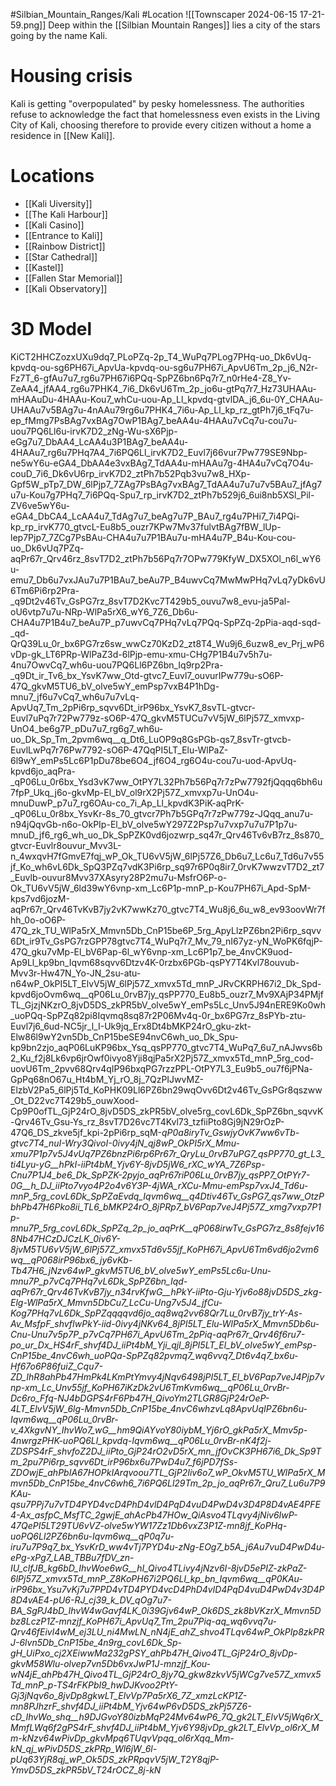 #Silbian_Mountain_Ranges/Kali #Location 
![[Townscaper 2024-06-15 17-21-59.png]]
Deep within the [[Silbian Mountain Ranges]] lies a city of the stars going by the name Kali.
# Housing crisis
Kali is getting "overpopulated" by pesky homelessness. The authorities refuse to acknowledge the fact that homelessness even exists in the Living City of Kali, choosing therefore to provide every citizen without a home a residence in [[New Kali]].
# Locations
- [[Kali Uiversity]]
- [[The Kali Harbour]]
- [[Kali Casino]]
- [[Entrance to Kali]]
- [[Rainbow District]]
- [[Star Cathedral]]
- [[Kastel]]
- [[Fallen Star Memorial]]
- [[Kali Observatory]]
# 3D Model
KiCT2HHCZozxUXu9dq7_PLoPZq-2p_T4_WuPq7PLog7PHq-uo_Dk6vUq-kpvdq-ou-sg6PH67i_ApvUa-kpvdq-ou-sg6u7PH67i_ApvU6Tm_2p_j6_N2r-Fz7T_6-gfAu7u7_rg6u7PH67i6PQq-SpPZ6bn6Pq7r7_n0rHe4-Z8_Yv-ZeAA4_jfAA4_rg6u7PHK4_7i6_Dk6vU6Tm_2p_jo6u-gtPq7r7_Hz73UHAAu-mHAAuDu-4HAAu-Kou7_whCu-uou-Ap_Ll_kpvdq-gtvlDA_j6_6u-0Y_CHAAu-UHAAu7v5BAg7u-4nAAu79rg6u7PHK4_7i6u-Ap_Ll_kp_rz_gtPh7j6_tFq7u-ep_fMmg7PsBAg7vxBAg7OwP1BAg7_beAA4u-4HAAu7vCq7u-cou7u-uou7PQ6Ll6u-irvK7D2_zNg-Wu-sX6Pjp-eGg7u7_DbAA4_LcAA4u3P1BAg7_beAA4u-4HAAu7_rg6u7PHq7A4_7i6PQ6Ll_irvK7D2_Euvl7j66vur7Pw779SE9Nbp-ne5wY6u-eGA4_DbAA4e3vxBAg7_TdAA4u-mHAAu7g-4HA4u7vCq7O4u-couD_7i6_Dk6vU6rp_irvK7D2_ztPh7b52Pqb3vu7w8_HXp-Gpf5W_pTp7_DW_6lPjp7_7ZAg7PsBAg7vxBAg7_TdAA4u7u7u7v5BAu7_jfAg7u7u-Kou7g7PHq7_7i6PQq-Spu7_rp_irvK7D2_ztPh7b529j6_6ui8nb5XSl_Pil-ZV6ve5wY6u-eGA4_DbCA4_LcAA4u7_TdAg7u7_beAg7u7P_BAu7_rg4u7PHi7_7i4PQi-kp_rp_irvK770_gtvcL-Eu8b5_ouzr7KPw7Mv37fulvtBAg7fBW_lUp-lep7Pjp7_7ZCg7PsBAu-CHA4u7u7P1BAu7u-mHA4u7P_B4u-Kou-cou-uo_Dk6vUq7PZq-aqPr67r_Qrv46rz_8svT7D2_ztPh7b56Pq7r7OPw779KfyW_DX5XOl_n6l_wY6u-emu7_Db6u7vxJAu7u7P1BAu7_beAu7P_B4uwvCq7MwMwPHq7vLq7yDk6vU6Tm6Pi6rp2Pra-_q9Dt2v46Tv_GsPG7rz_8svT7D2Kvc7T429b5_ouvu7w8_evu-ja5Pal-oU6vtp7u7u-NRp-WlPa5rX6_wY6_7Z6_Db6u-CHA4u7P1B4u7_beAu7P_p7uwvCq7PHq7vLq7PQq-SpPZq-2pPia-aqd-sqd-_qd-QrQ39Lu_0r_bx6PG7rz6sw_wwCz70KzD2_zt8T4_Wu9j6_6uzw8_ev_Prj_wP6vDp-gk_LT6PRp-WlPaZ3d-6lPjp-emu-xmu-CHg7P1B4u7v5h7u-4nu7OwvCq7_wh6u-uou7PQ6Ll6PZ6bn_Iq9rp2Pra-_q9Dt_ir_Tv6_bx_YsvK7ww_Otd-gtvc7_Euvl7_ouvurIPw779u-sO6P-47Q_gkvM5TU6_bV_olve5wY_emPsp7vxB4P1hDg-mnu7_jf6u7vCq7_wh6u7u7vLq-ApvUq7_Tm_2pPi6rp_sqvv6Dt_irP96bx_YsvK7_8svTL-gtvcr-Euvl7uPq7r72Pw779z-sO6P-47Q_gkvM5TUCu7vV5jW_6lPj57Z_xmvxp-UnO4_be6g7P_pDu7u7_rg6g7_wh6u-uo_Dk_Sp_Tm_2pvm6wq__q_Dt6_LuOP9q8GsPGb-qs7_8svTr-gtvcb-EuvlLwPq7r76Pw7792-sO6P-47QqPI5LT_Elu-WlPaZ-6l9wY_emPs5Lc6P1pDu78be6O4_jf6O4_rg6O4u-cou7u-uod-ApvUq-kpvd6jo_aqPra-_qP06Lu_0r6bx_Ysd3vK7ww_OtPY7L32Ph7b56Pq7r7zPw7792fjQqqq6bh6u7fpP_Ukq_j6o-gkvMp-El_bV_ol9rX2Pj57Z_xmvxp7u-UnO4u-mnuDuwP_p7u7_rg6OAu-co_7i_Ap_Ll_kpvdK3PiK-aqPrK-_qP06Lu_0r8bx_YsvKr-8s_70_gtvcr7Ph7b5GPq7r7zPw779z-JQqq_anu7u-n94jQqvGb-n6o-OkPIp-El_bV_olve5wY297Z2Psp7u7vxp7u7u7P1p7u-mnuD_jf6_rg6_wh_uo_Dk_SpPZK0vd6jozwrp_sq47r_Qrv46Tv6vB7rz_8s870_gtvcr-Euvlr8ouvur_Mvv3L-n_4wxqvH7fGmvE7fqj_wP_Ok_TU6vV5jW_6lPj57Z6_Db6u7_Lc6u7_Td6u7v55jf_Ko_wh6vL6Dk_SpQ3PZq7vdK3Pi6rp_sq97r6P0q8ir7_0rvK7wwzvT7D2_zt7_Euvlb-ouvur8Mvv37XAsyry28P2mu7u-MsfrO6P-o-Ok_TU6vV5jW_6ld39wY6vnp-xm_Lc6P1p-mnP_p-Kou7PH67i_Apd-SpM-kps7vd6jozM-aqPr67r_Qrv46TvKvB7jy2vK7wwKz70_gtvc7T4_Wu8j6_6u_w8_ev93oovWr7fhh_0o-oO6P-47Q_zk_TU_WlPa5rX_Mmvn5Db_CnP15be6P_5rg_ApyLlzPZ6bn2Pi6rp_sqvv6Dt_ir9Tv_GsPG7rzGPP78gtvc7T4_WuPq7r7_Mv_79_nI67yz-yN_WoPK6fqjP-47Q_gku7vMp-El_bV6Pap-6l_wY6vnp-xm_Lc6P1p7_be_4nvCK9uod-Ap9Ll_kp9bn_Iqvm68sqvv6Dtzv4K-0rzbx6PGb-qsPY7T4Kvl78ouvub-Mvv3r-Hw47N_Yo-JN_2su-atu-n64wP_OkPI5LT_ElvV5jW_6lPj57Z_xmvx5Td_mnP_JRvCKRPH67i2_Dk_Spd-kpvd6joOvm6wq__qP06Lu_0rvB7jy_qsPP770_Eu8b5_ouzr7_Mv9XAjP34PMjfTL_GjzjNKzrO_8jvD5DS_zkPR5bV_olve5wY_emPs5Lc_Unv5J94nERE9Ko0wh_uoPQq-SpPZq82pi8Iqvmq8sq87r2P06Mv4q-0r_bx6PG7rz_8sPYb-ztu-Euvl7j6_6ud-NC5jr_l_I-Uk9jq_Erx8Dt4bMKP24rO_gku-zkt-Elw86l9wY2vn5Db_CnP15beSE94nvC6wh_uo_Dk_Spu-kp9bn2zjo_aqP06LuKP96bx_Ysq_qsPP770_gtvc7T4_WuPq7_6u7_nAJwvs6b2_Ku_f2j8Lk6vp6jrOwf0ivyo8Yji8qjPa5rX2Pj57Z_xmvx5Td_mnP_5rg_cod-uovU6Tm_2pvv68Qrv4qIP96bxqPG7rzzPPL-OtPY7L3_Eu9b5_ou7f6jPNa-GpPq68nO67u_Ht4bM_Yj_rO_8j_7QzPIJwvMZ-ElzbV2Pa5_6lPj5Td_KoPHK09Ll6PZ6bn29wqOvv6Dt2v46Tv_GsPGr8qszww_Ot_D22vc7T429b5_ouwXood-Cp9P0ofTL_GjP24rO_8jvD5DS_zkPR5bV_olve5rg_covL6Dk_SpPZ6bn_sqvvK-Qrv46Tv_Gsu-Ys_rz_8svT7D26vc7T4Kvl73_tzfiiPto8Gj9jN29rOzP-47Q6_DS_zkve5jf_kpi-2pPi6rp_sqM-_qP0a8iryTv_GswjyOvK7ww6vTb-gtvc7T4_nuI-Wry3QivoI-0ivy4jN_qj8wP_OkPI5rX_Mmu-xmu7P1p7v5J4vUq7PZ6bnzPi6rp6Pr67r_QryLu_0rvB7uPG7_qsPP770_gt_L3_ti4Lyu-yG__hPkI-iiPt4bM_Yjv6Y-8jvD5jW6_rXC_wYA_7Z6Psp-Cnu7P1J4_be6_Dk_SpPZK-2pyjo_aqPr67riP06Lu_0rvB7jy_qsPP7_OtPYr7-0G__h_DJ_iiPto7vyo4P2o4v6Y3P-4jWA_rXCu-Mmu-emPsp7vxJ4_Td6u-mnP_5rg_covL6Dk_SpPZaEvdq_Iqvm6wq__q4Dtiv46Tv_GsPG7_qs7ww_OtzPbhPb47H6Pko8ii_TL6_bMKP24rO_8jPRp7_bV6Pap7veJ4Pj57Z_xmg7vxp7P1p-mnu7P_5rg_covL6Dk_SpPZq_2p_jo_aqPrK__qP068irwTv_GsPG7rz_8s8fejv168Nb47HCzDJCzLK_0iv6Y-8jvM5TU6vV5jW_6lPj57Z_xmvx5Td6v55jf_KoPH67i_ApvU6Tm6vd6jo2vm6wq__qP068irP96bx6_jy6vKb-Tb47H6_jNzv64wP_gkvM5TU6_bV_olve5wY_emPs5Lc6u-Unu-mnu7P_p7vCq7PHq7vL6Dk_SpPZ6bn_Iqd-aqPr67r_Qrv46TvKvB7jy_n34rvKfwG__hPkY-iiPto-Gju-Yjv6o88jvD5DS_zkg-Elg-WlPa5rX_Mmvn5DbCu7_LcCu-Ung7v5J4_jfCu-Kog7PHq7vL6Dk_SpPZqqqqvd6jo_aq8wq2vv68Qr7Lu_0rvB7jy_trY-As-Av_MsfpF_shvfIwPkY-iid-0ivy4jNKv64_8jPI5LT_Elu-WlPa5rX_Mmvn5Db6u-Cnu-Unu7v5p7P_p7vCq7PH67i_ApvU6Tm_2pPiq-aqPr67r_Qrv46f6ru7-po_ur_Dx_HS4rF_shvf4DJ_iiPt4bM_Yji_qjI_8jPI5LT_El_bV_olve5wY_emPsp-CnP15be_4nvC6wh_uoPQa-SpPZq82pvmq7_wq6vvq7_Dt6v4q7_bx6u-Hf67o6P86fuiZ_Cqu7-ZD_IhR8ahPb47HmPk4LKmPtYmvy4jNqv6498jPI5LT_El_bV6Pap7veJ4Pjp7vnp-xm_Lc_Unv55jf_KoPH67iKzDk2vU6TmKvm6wq__qP06Lu_0rvBr-Dc6ro_Ffq-NJ4bDGPS4rF6Pb47H_QivoYm2TLGR8GjP24rOeP-4LT_ElvV5jW_6lg-Mmvn5Db_CnP15be_4nvC6whzvLq8ApvUqIPZ6bn6u-Iqvm6wq__qP06Lu_0rvBr-v_4XkgvNY_IhvWo7_wG__hm9QiAYvoY80iybM_Yj6rO_gkPa5rX_Mmv5p-4nwrgzPHK-uoPQ6Ll_kpvdq-Iqvm6wq__qP06Lu_0rvBr-nK4f2j-ZDSPS4rF_shvfoZ2DJ_iiPto_GjP24rO2vD5rX_mn_jfOvCK3PH67i6_Dk_Sp9Tm_2pu7Pi6rp_sqvv6Dt_irP96bx6u7PwD4u7_f6jPD7fSs-ZDOwjE_ahPbIA67HOPkIArqvoou7TL_GjP2Iiv6o7_wP_OkvM5TU_WlPa5rX_Mmvn5Db_CnP15be_4nvC6wh6_7i6PQ6Ll29Tm_2p_jo_aqPr67r_Qru7_Lu6u7P9KAu-qsu7PPj7u7vTD4PYD4vcD4PhD4vlD4PqD4vuD4PwD4v3D4P8D4vAE4PFE4-Ax_asfpC_MsfTC_2gwjE_ahAcPb47HOw_QiAsvo4TLqvy4jNiv6IwP-47QePI5LT29TU6vVZ-olve5wYW17Zz1Db6vxZ3P1Z-mn8jf_KoPHq-uoPQ6Ll2PZ6bn6u-Iqvm6wq__qP0q7u-iru7u7P9q7_bx_YsvKrD_ww4vTj7PYD4u-zNg-EOg7_b5A_j6Au7vuD4PwD4u-ePg-xPg7_LAB_TBBu7fDV_zn-IU_clfJB_kg6bD_IhvWoe6wG__hI_Qivo4TLivy4jNzv6I-8jvD5ePIZ-zkPaZ-6lPj57Z_xmvx5Td_mnP_Z8KoPH67i2PQ6Ll_kp_bn_Iqvm6wq__qP0KAu-irP96bx_Ysu7vKj7u7PPD4vTD4PYD4vcD4PhD4vlD4PqD4vuD4PwD4v3D4P8D4vAE4-pU6-RJ_cj39_k_DV_qOg7u7-BA_SgPJ4bD_IhvW4wGavf4LK_0i39Gjv64wP_Ok6DS_zk8bVKzrX_Mmvn5Dbz8LczP1Z-mnzjf_KoPH67i_ApvUq7_Tm_2pu7Piq-aq_wq6vvq7u-Qrv46fEivl4wM_ej3LU_ni4MwLN_nN4jE_ahZ_shvo4TLqv64wP_OkPIp8zkPRJ-6lvn5Db_CnP15be_4n9rg_covL6Dk_Sp-gH_UiPxo_cj2XEiwwMa232gPSY_ahPb47H_Qivo4TL_GjP24rO_8jvDp-gkvM58Wlu-olvep7vn5Db6vxJwP1J-mnzjf_Kou-wN4jE_ahPb47H_Qivo4TL_GjP24rO_8jy7Q_gkw8zkvV5jWCg7ve57Z_xmvx5Td_mnP_p-TS4rFKPbI9_hwDJKvoo2PtY-Gj3jNqv6o_8jvDp8gkwLT_ElvVp7Pa5rX6_7Z_xmzLcKP1Z-mn8PJhzrF_shvf4DJ_iiPt4bM_Yjv64wP6vD5DS_zkPj57Z6-cD_IhvWo_shq__h9DJGvoY80izbMqP24Mv64wP6_7Q_gk2LT_ElvV5jWq6rX_MmfLWq6f2gPS4rF_shvf4DJ_iiPt4bM_Yjv6Y98jvDp_gk2LT_ElvVp_ol6rX_Mm-kNzv64wPivDp_gkvMpq6TUqvVpqq_ol6rXqq_Mm-kN_qj_wPivD5DS_zkPRp_Wl6jW_6l-pUq63YjR8qj_wP_Ok5DS_zkPRpqvV5jW_T2Y8qjP-YmvD5DS_zkPR5bV_T24rOCZ_8j-kN_